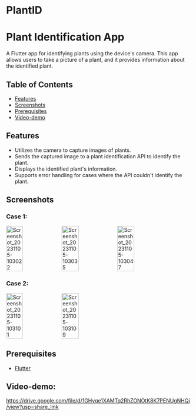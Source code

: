 # PlantID
# Plant Identification App

A Flutter app for identifying plants using the device's camera. This app allows users to take a picture of a plant, and it provides information about the identified plant.

## Table of Contents

- [Features](#features)
- [Screenshots](#screenshots)
- [Prerequisites](#prerequisites)
- [Video-demo](#Video-demo)

## Features

- Utilizes the camera to capture images of plants.
- Sends the captured image to a plant identification API to identify the plant.
- Displays the identified plant's information.
- Supports error handling for cases where the API couldn't identify the plant.

## Screenshots

### Case 1:

<div style="display: flex; flex-direction: row;">
  <img src="https://github.com/Jai0401/team-plant-id/assets/112328542/3e6bca0a-a05f-4db5-98f4-78c5c0bedb49" alt="Screenshot_20231105-103022" style="width: 30%; height: 30%;">
  <img src="https://github.com/Jai0401/team-plant-id/assets/112328542/291c7a93-2423-4a46-9b7d-161ef59fc4bb" alt="Screenshot_20231105-103035" style="width: 30%; height: 30%;">
  <img src="https://github.com/Jai0401/team-plant-id/assets/112328542/a5490615-7d9f-41d2-a62a-75c522c3198f" alt="Screenshot_20231105-103047" style="width: 30%; height: 30%;">
</div>

### Case 2:

<div style="display: flex; flex-direction: row;">
  <img src="https://github.com/Jai0401/team-plant-id/assets/112328542/22816663-d03f-4e8e-9c6f-69ebc5335fb1" alt="Screenshot_20231105-103101" style="width: 30%; height: 30%;">
  <img src="https://github.com/Jai0401/team-plant-id/assets/112328542/1351e274-ad9d-4840-93f5-128660e2bf6e" alt="Screenshot_20231105-103109" style="width: 30%; height: 30%;">
</div>




## Prerequisites

- [Flutter](https://flutter.dev/docs/get-started/install)

## Video-demo:
https://drive.google.com/file/d/1GHyqe1XAMTq2RhZONOtK8K7PENUgNHQi/view?usp=share_link
